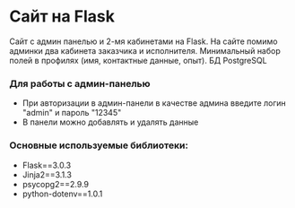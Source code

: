 # Сайт на Flask
Сайт с админ панелью и 2-мя кабинетами на Flask. На сайте помимо админки два кабинета заказчика и исполнителя. Минимальный набор полей в профилях (имя, контактные данные, опыт). БД PostgreSQL

### Для работы с админ-панелью
 - При авторизации в админ-панели в качестве админа введите логин "admin" и пароль "12345"
 - В панели можно добавлять и удалять данные

### Основные используемые библиотеки:
- Flask==3.0.3
- Jinja2==3.1.3
- psycopg2==2.9.9
- python-dotenv==1.0.1

